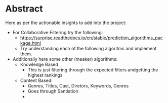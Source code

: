 # Abstract

Here as per the actionable insights to add into the project:

- For Collaborative Filtering try the following:
  - https://surprise.readthedocs.io/en/stable/prediction_algorithms_package.html
  - Try understanding each of the following algoritms and implement them.
- Additionally here some other (meaker) algorithms:
  - Knowledge Based
    - This is just filtering through the expected filters andgetting the highest rankings
  - Content Based:
    - Genres, Titles, Cast, Diretors, Keywords, Genres
    - Goes through Santiation
    - 



